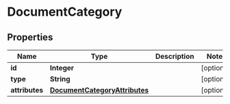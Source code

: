 

# DocumentCategory


## Properties

| Name | Type | Description | Notes |
|------------ | ------------- | ------------- | -------------|
|**id** | **Integer** |  |  [optional] |
|**type** | **String** |  |  [optional] |
|**attributes** | [**DocumentCategoryAttributes**](DocumentCategoryAttributes.md) |  |  [optional] |



